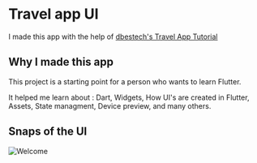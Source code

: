 # Travel app UI

I made this app with the help of [dbestech's Travel App Tutorial](https://www.youtube.com/watch?v=x4DydJKVvQk)


## Why I made this app
This project is a starting point for a person who wants to learn Flutter.

It helped me learn about : Dart, Widgets, How UI's are created in Flutter, Assets, State managment, Device preview, and many others.

## Snaps of the UI
![Welcome](https://user-images.githubusercontent.com/106107980/174815020-8b526ac1-3fec-463e-af6c-9321e9cd993d.JPG)

